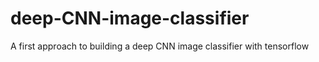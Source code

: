 # deep-CNN-image-classifier
A first approach to building a deep CNN image classifier with tensorflow
